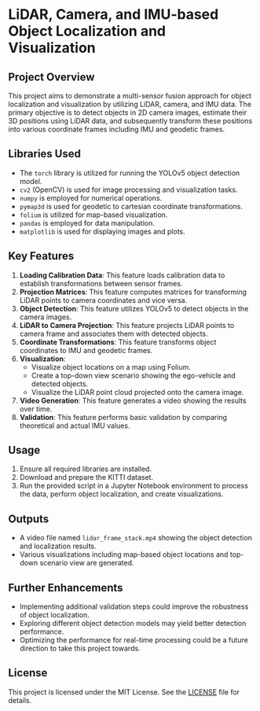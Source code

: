 # LiDAR, Camera, and IMU-based Object Localization and Visualization

## Project Overview
This project aims to demonstrate a multi-sensor fusion approach for object localization and visualization by utilizing LiDAR, camera, and IMU data. The primary objective is to detect objects in 2D camera images, estimate their 3D positions using LiDAR data, and subsequently transform these positions into various coordinate frames including IMU and geodetic frames.

## Libraries Used
- The `torch` library is utilized for running the YOLOv5 object detection model.
- `cv2` (OpenCV) is used for image processing and visualization tasks.
- `numpy` is employed for numerical operations.
- `pymap3d` is used for geodetic to cartesian coordinate transformations.
- `folium` is utilized for map-based visualization.
- `pandas` is employed for data manipulation.
- `matplotlib` is used for displaying images and plots.

## Key Features
1. **Loading Calibration Data**: This feature loads calibration data to establish transformations between sensor frames.
2. **Projection Matrices**: This feature computes matrices for transforming LiDAR points to camera coordinates and vice versa.
3. **Object Detection**: This feature utilizes YOLOv5 to detect objects in the camera images.
4. **LiDAR to Camera Projection**: This feature projects LiDAR points to camera frame and associates them with detected objects.
5. **Coordinate Transformations**: This feature transforms object coordinates to IMU and geodetic frames.
6. **Visualization**: 
    - Visualize object locations on a map using Folium.
    - Create a top-down view scenario showing the ego-vehicle and detected objects.
    - Visualize the LiDAR point cloud projected onto the camera image.
7. **Video Generation**: This feature generates a video showing the results over time.
8. **Validation**: This feature performs basic validation by comparing theoretical and actual IMU values.

## Usage
1. Ensure all required libraries are installed.
2. Download and prepare the KITTI dataset.
3. Run the provided script in a Jupyter Notebook environment to process the data, perform object localization, and create visualizations.

## Outputs
- A video file named `lidar_frame_stack.mp4` showing the object detection and localization results.
- Various visualizations including map-based object locations and top-down scenario view are generated.

## Further Enhancements
- Implementing additional validation steps could improve the robustness of object localization.
- Exploring different object detection models may yield better detection performance.
- Optimizing the performance for real-time processing could be a future direction to take this project towards.

## License

This project is licensed under the MIT License. See the [LICENSE](kitti-sf/LICENSE) file for details.
